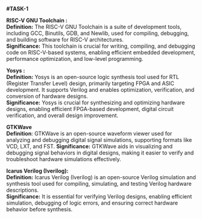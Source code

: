**#TASK-1**

**RISC-V GNU Toolchain :**  
**Definition:** The RISC-V GNU Toolchain is a suite of development tools, including GCC, Binutils, GDB, and Newlib, used for compiling, debugging, and building software for RISC-V architectures.  
**Significance:** This toolchain is crucial for writing, compiling, and debugging code on RISC-V-based systems, enabling efficient embedded development, performance optimization, and low-level programming.   


**Yosys :**  
**Definition:** Yosys is an open-source logic synthesis tool used for RTL (Register Transfer Level) design, primarily targeting FPGA and ASIC development. It supports Verilog and enables optimization, verification, and conversion of hardware designs.  
**Significance:** Yosys is crucial for synthesizing and optimizing hardware designs, enabling efficient FPGA-based development, digital circuit verification, and overall design improvement.  


**GTKWave**  
**Definition**: GTKWave is an open-source waveform viewer used for analyzing and debugging digital signal simulations, supporting formats like VCD, LXT, and FST.
**Significance:** GTKWave aids in visualizing and debugging signal behaviors in digital designs, making it easier to verify and troubleshoot hardware simulations effectively.  


**Icarus Verilog (Iverilog):**   
**Definition:** Icarus Verilog (Iverilog) is an open-source Verilog simulation and synthesis tool used for compiling, simulating, and testing Verilog hardware descriptions.   
**Significance:** It is essential for verifying Verilog designs, enabling efficient simulation, debugging of logic errors, and ensuring correct hardware behavior before synthesis.   





